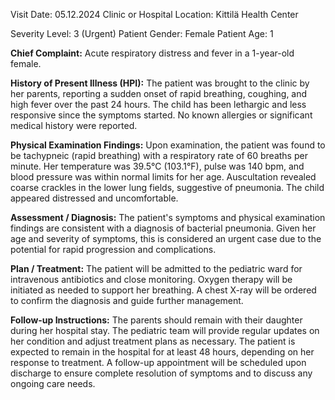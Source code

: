  Visit Date: 05.12.2024
Clinic or Hospital Location: Kittilä Health Center

Severity Level: 3 (Urgent)
Patient Gender: Female
Patient Age: 1

**Chief Complaint:**
Acute respiratory distress and fever in a 1-year-old female.

**History of Present Illness (HPI):**
The patient was brought to the clinic by her parents, reporting a sudden onset of rapid breathing, coughing, and high fever over the past 24 hours. The child has been lethargic and less responsive since the symptoms started. No known allergies or significant medical history were reported.

**Physical Examination Findings:**
Upon examination, the patient was found to be tachypneic (rapid breathing) with a respiratory rate of 60 breaths per minute. Her temperature was 39.5°C (103.1°F), pulse was 140 bpm, and blood pressure was within normal limits for her age. Auscultation revealed coarse crackles in the lower lung fields, suggestive of pneumonia. The child appeared distressed and uncomfortable.

**Assessment / Diagnosis:**
The patient's symptoms and physical examination findings are consistent with a diagnosis of bacterial pneumonia. Given her age and severity of symptoms, this is considered an urgent case due to the potential for rapid progression and complications.

**Plan / Treatment:**
The patient will be admitted to the pediatric ward for intravenous antibiotics and close monitoring. Oxygen therapy will be initiated as needed to support her breathing. A chest X-ray will be ordered to confirm the diagnosis and guide further management.

**Follow-up Instructions:**
The parents should remain with their daughter during her hospital stay. The pediatric team will provide regular updates on her condition and adjust treatment plans as necessary. The patient is expected to remain in the hospital for at least 48 hours, depending on her response to treatment. A follow-up appointment will be scheduled upon discharge to ensure complete resolution of symptoms and to discuss any ongoing care needs.